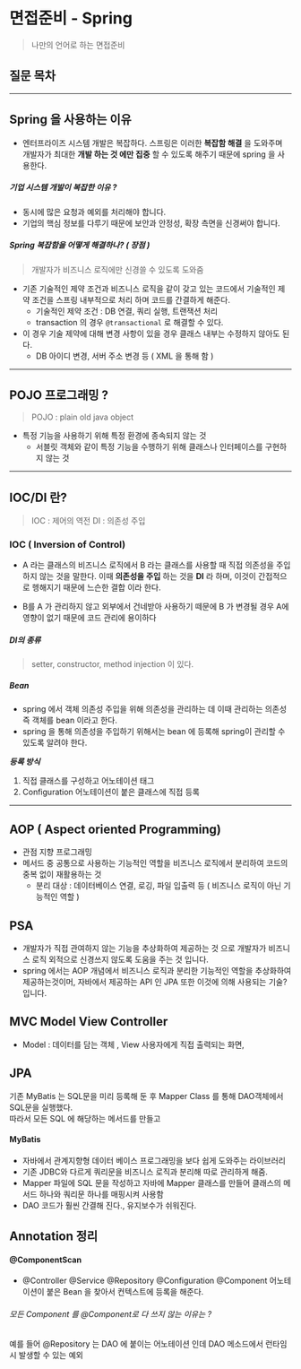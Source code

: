 # 면접준비 - Spring
> 나만의 언어로 하는 면접준비

## 질문 목차

---

## Spring 을 사용하는 이유
- 엔터프라이즈 시스템 개발은 복잡하다. 스프링은 이러한 **복잡함 해결** 을 도와주며 개발자가 최대한 **개발 하는 것 에만 집중** 할 수 있도록 해주기 때문에 spring 을 사용한다.

##### 기업 시스템 개발이 복잡한 이유 ?
- 동시에 많은 요청과 예외를 처리해야 합니다.  
- 기업의 핵심 정보를 다루기 때문에 보안과 안정성, 확장 측면을 신경써야 합니다. 

##### Spring 복잡함을 어떻게 해결하나? ( 장점 )
> 개발자가 비즈니스 로직에만 신경쓸 수 있도록 도와줌  

- 기존 기술적인 제약 조건과 비즈니스 로직을 같이 갖고 있는 코드에서 기술적인 제약 조건을 스프링 내부적으로 처리 하며 코드를 간결하게 해준다.
    - 기술적인 제약 조건 : DB 연결, 쿼리 실행, 트랜잭션 처리
    - transaction 의 경우 ```@transactional``` 로 해결할 수 있다.
- 이 경우 기술 제약에 대해 변경 사항이 있을 경우 클래스 내부는 수정하지 않아도 된다.
    - DB 아이디 변경, 서버 주소 변경 등 ( XML 을 통해 함 )

---

## POJO 프로그래밍 ?
> POJO : plain old java object  
- 특정 기능을 사용하기 위해 특정 환경에 종속되지 않는 것
    - 서블릿 객체와 같이 특정 기능을 수행하기 위해 클래스나 인터페이스를 구현하지 않는 것

---

## IOC/DI 란? 
> IOC : 제어의 역전
> DI : 의존성 주입  

### IOC ( Inversion of Control)
- A 라는 클래스의 비즈니스 로직에서 B 라는 클래스를 사용할 때 직접 의존성을 주입하지 않는 것을 말한다. 이때 **의존성을 주입** 하는 것을 **DI** 라 하며, 이것이 간접적으로 헹해지기 때문에 느슨한 결합 이라 한다.

- B를 A 가 관리하지 않고 외부에서 건네받아 사용하기 떼문에 B 가 변경될 경우 A에 영향이 없기 때문에 코드 관리에 용이하다

##### DI의 종류
> setter, constructor, method injection 이 있다.  

##### Bean
- spring 에서 객체 의존성 주입을 위해 의존성을 관리하는 데 이때 관리하는 의존성 즉 객체를 bean 이라고 한다. 
- spring 을 통해 의존성을 주입하기 위해서는 bean 에 등록해 spring이 관리할 수 있도록 알려야 한다.

**_등록 방식_**  
1. 직접 클래스를 구성하고 어노테이션 태그  
2. Configuration 어노테이션이 붙은 클래스에 직접 등록

---

## AOP ( Aspect oriented Programming)
- 관점 지향 프로그래밍
- 메서드 중 공통으로 사용하는 기능적인 역할을 비즈니스 로직에서 분리하여 코드의 중복 없이 재활용하는 것 
    - 분리 대상 : 데이터베이스 연결, 로깅, 파일 입출력 등 ( 비즈니스 로직이 아닌 기능적인 역할 )

## PSA
- 개발자가 직접 관여하지 않는 기능을 추상화하여 제공하는 것 으로 개발자가 비즈니스 로직 외적으로 신경쓰지 않도록 도움을 주는 것 입니다.
- spring 에서는 AOP 개념에서 비즈니스 로직과 분리한 기능적인 역할을 추상화하여 제공하는것이머, 자바에서 제공하는 API 인 JPA 또한 이것에 의해 사용되는 기술?  입니다.

## MVC Model View Controller
- Model : 데이터를 담는 객체 , View 사용자에게 직접 출력되는 화면, 


## JPA
기존 MyBatis 는 SQL문을 미리 등록해 둔 후 Mapper Class 를 통해 DAO객체에서 SQL문을 실행했다.  
따라서 모든 SQL 에 해당하는 메서드를 만들고 

#### MyBatis 
- 자바에서 관계지향형 데이터 베이스 프로그래밍을 보다 쉽게 도와주는 라이브러리
- 기존 JDBC와 다르게 쿼리문을 비즈니스 로직과 분리해 따로 관리하게 해줌.
- Mapper 파일에 SQL 문을 작성하고 자바에 Mapper 클래스를 만들어 클래스의 메서드 하나와 쿼리문 하나를 매핑시켜 사용함
- DAO 코드가 훨씬 간결해 진다., 유지보수가 쉬워진다.

## Annotation 정리

#### @ComponentScan 
- @Controller @Service @Repository @Configuration @Component 어노테이션이 붙은 Bean 을 찾아서 컨텍스트에 등록을 해준다.
###### 모든 Component 를 @Component로 다 쓰지 않는 이유는 ? 
예를 들어 @Repository 는 DAO 에 붙이는 어노테이션 인데 DAO 메소드에서 런타임 시 발생할 수 있는 예외





